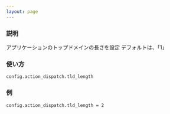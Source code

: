 ```yaml
---
layout: page
---
```

### 説明
アプリケーションのトップドメインの長さを設定
デフォルトは、「1」

### 使い方
    config.action_dispatch.tld_length

### 例
    config.action_dispatch.tld_length = 2